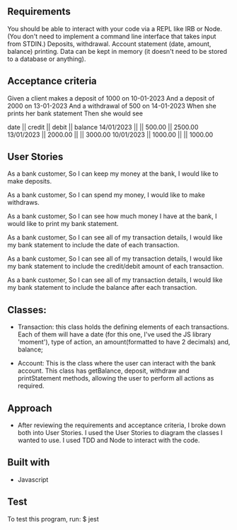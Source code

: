 ## Requirements 

You should be able to interact with your code via a REPL like IRB or Node. (You don't need to implement a command line interface that takes input from STDIN.)
Deposits, withdrawal.
Account statement (date, amount, balance) printing.
Data can be kept in memory (it doesn't need to be stored to a database or anything).


## Acceptance criteria

Given a client makes a deposit of 1000 on 10-01-2023
And a deposit of 2000 on 13-01-2023
And a withdrawal of 500 on 14-01-2023
When she prints her bank statement
Then she would see

date || credit || debit || balance
14/01/2023 || || 500.00 || 2500.00
13/01/2023 || 2000.00 || || 3000.00
10/01/2023 || 1000.00 || || 1000.00

## User Stories
As a bank customer,
So I can keep my money at the bank,
I would like to make deposits.

As a bank customer,
So I can spend my money,
I would like to make withdraws.

As a bank customer,
So I can see how much money I have at the bank,
I would like to print my bank statement.

As a bank customer,
So I can see all of my transaction details,
I would like my bank statement to include the date of each transaction.

As a bank customer,
So I can see all of my transaction details,
I would like my bank statement to include the credit/debit amount of each transaction.

As a bank customer,
So I can see all of my transaction details,
I would like my bank statement to include the balance after each transaction.

## Classes:

- Transaction: this class holds the defining elements of each transactions. Each of them will have a date (for this one, I've used the JS library 'moment'), type of action, an amount(formatted to have 2 decimals) and, balance;

- Account: This is the class where the user can interact with the bank account. This class has getBalance, deposit, withdraw and printStatement methods, allowing the user to perform all actions as required.


## Approach

- After reviewing the requirements and acceptance criteria, I broke down both into User Stories.
I used the User Stories to diagram the classes I wanted to use. 
I used TDD and Node to interact with the code.


## Built with
- Javascript

## Test
To test this program, run:
$ jest
